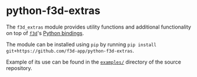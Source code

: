 # python-f3d-extras

The `f3d_extras` module provides utility functions and additional functionality on top of [`f3d`](https://f3d.app)'s [Python bindings](https://pypi.org/project/f3d/).

The module can be installed using `pip` by running `pip install git+https://github.com/f3d-app/python-f3d-extras`.

Example of its use can be found in the [`examples/`](https://github.com/f3d-app/python-f3d-extras/blob/main/examples) directory of the source repository.
